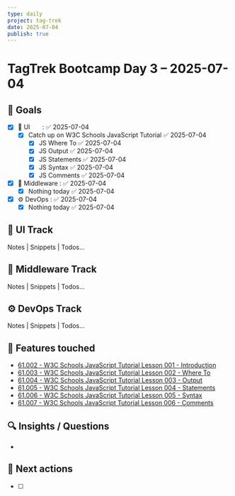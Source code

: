 ```yaml
---
type: daily
project: tag-trek
date: 2025-07-04
publish: true
---
```

# TagTrek Bootcamp Day 3 – 2025-07-04

## 🎯 Goals
- [x] 🐣 UI  : ✅ 2025-07-04
    - [x] Catch up on W3C Schools JavaScript Tutorial ✅ 2025-07-04
        - [x] JS Where To ✅ 2025-07-04
        - [x] JS Output ✅ 2025-07-04
        - [x] JS Statements ✅ 2025-07-04
        - [x] JS Syntax ✅ 2025-07-04
        - [x] JS Comments ✅ 2025-07-04
- [x] 🌳 Middleware : ✅ 2025-07-04
    - [x] Nothing today ✅ 2025-07-04
- [x] ⚙️ DevOps  : ✅ 2025-07-04
    - [x] Nothing today ✅ 2025-07-04

## 🐣 UI Track
Notes | Snippets | Todos…

## 🌳 Middleware Track
Notes | Snippets | Todos…

## ⚙️ DevOps Track
Notes | Snippets | Todos…

## 🧩 Features touched
- [61.002 - W3C Schools JavaScript Tutorial Lesson 001 - Introduction](61.002%20-%20W3C%20Schools%20JavaScript%20Tutorial%20Lesson%20001%20-%20Introduction.md)
- [61.003 - W3C Schools JavaScript Tutorial Lesson 002 - Where To](61.003%20-%20W3C%20Schools%20JavaScript%20Tutorial%20Lesson%20002%20-%20Where%20To.md)
- [61.004 - W3C Schools JavaScript Tutorial Lesson 003 - Output](61.004%20-%20W3C%20Schools%20JavaScript%20Tutorial%20Lesson%20003%20-%20Output.md)
- [61.005 - W3C Schools JavaScript Tutorial Lesson 004 - Statements](61.005%20-%20W3C%20Schools%20JavaScript%20Tutorial%20Lesson%20004%20-%20Statements.md)
- [61.006 - W3C Schools JavaScript Tutorial Lesson 005 - Syntax](61.006%20-%20W3C%20Schools%20JavaScript%20Tutorial%20Lesson%20005%20-%20Syntax.md)
- [61.007 - W3C Schools JavaScript Tutorial Lesson 006 - Comments](61.007%20-%20W3C%20Schools%20JavaScript%20Tutorial%20Lesson%20006%20-%20Comments.md)

## 🔍 Insights / Questions
- 

## 🚀 Next actions
- [ ]





